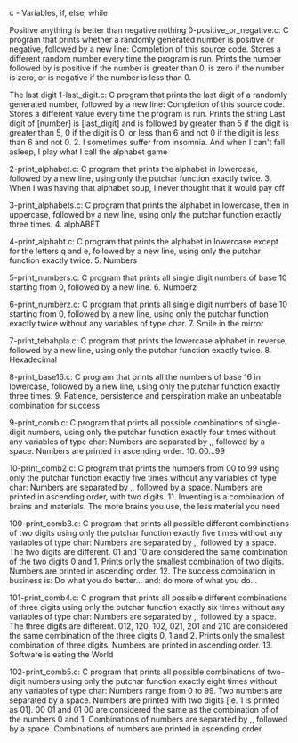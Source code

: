 c - Variables, if, else, while

Positive anything is better than negative nothing
0-positive_or_negative.c: C program that prints whether a randomly generated number is positive or negative, followed by a new line: Completion of this source code. Stores a different random number every time the program is run. Prints the number followed by is positive if the number is greater than 0, is zero if the number is zero, or is negative if the number is less than 0.

The last digit
1-last_digit.c: C program that prints the last digit of a randomly generated number, followed by a new line: Completion of this source code. Stores a different value every time the program is run. Prints the string Last digit of [number] is [last_digit] and is followed by greater than 5 if the digit is greater than 5, 0 if the digit is 0, or less than 6 and not 0 if the digit is less than 6 and not 0. 2. I sometimes suffer from insomnia. And when I can't fall asleep, I play what I call the alphabet game

2-print_alphabet.c: C program that prints the alphabet in lowercase, followed by a new line, using only the putchar function exactly twice. 3. When I was having that alphabet soup, I never thought that it would pay off

3-print_alphabets.c: C program that prints the alphabet in lowercase, then in uppercase, followed by a new line, using only the putchar function exactly three times. 4. alphABET

4-print_alphabt.c: C program that prints the alphabet in lowercase except for the letters q and e, followed by a new line, using only the putchar function exactly twice. 5. Numbers

5-print_numbers.c: C program that prints all single digit numbers of base 10 starting from 0, followed by a new line. 6. Numberz

6-print_numberz.c: C program that prints all single digit numbers of base 10 starting from 0, followed by a new line, using only the putchar function exactly twice without any variables of type char. 7. Smile in the mirror

7-print_tebahpla.c: C program that prints the lowercase alphabet in reverse, followed by a new line, using only the putchar function exactly twice. 8. Hexadecimal

8-print_base16.c: C program that prints all the numbers of base 16 in lowercase, followed by a new line, using only the putchar function exactly three times. 9. Patience, persistence and perspiration make an unbeatable combination for success

9-print_comb.c: C program that prints all possible combinations of single-digit numbers, using only the putchar function exactly four times without any variables of type char: Numbers are separated by ,, followed by a space. Numbers are printed in ascending order. 10. 00...99

10-print_comb2.c: C program that prints the numbers from 00 to 99 using only the putchar function exactly five times without any variables of type char: Numbers are separated by ,, followed by a space. Numbers are printed in ascending order, with two digits. 11. Inventing is a combination of brains and materials. The more brains you use, the less material you need

100-print_comb3.c: C program that prints all possible different combinations of two digits using only the putchar function exactly five times without any variables of type char: Numbers are separated by ,, followed by a space. The two digits are different. 01 and 10 are considered the same combination of the two digits 0 and 1. Prints only the smallest combination of two digits. Numbers are printed in ascending order. 12. The success combination in business is: Do what you do better... and: do more of what you do...

101-print_comb4.c: C program that prints all possible different combinations of three digits using only the putchar function exactly six times without any variables of type char: Numbers are separated by ,, followed by a space. The three digits are different. 012, 120, 102, 021, 201 and 210 are considered the same combination of the three digits 0, 1 and 2. Prints only the smallest combination of three digits. Numbers are printed in ascending order. 13. Software is eating the World

102-print_comb5.c: C program that prints all possible combinations of two-digit numbers using only the putchar function exactly eight times without any variables of type char: Numbers range from 0 to 99. Two numbers are separated by a space. Numbers are printed with two digits [ie. 1 is printed as 01]. 00 01 and 01 00 are considered the same as the combination of of the numbers 0 and 1. Combinations of numbers are separated by ,, followed by a space. Combinations of numbers are printed in ascending order.
